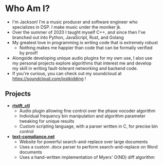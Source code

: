# Who Am I?
- I'm Jackson! I'm a music producer and software engineer who specializes in DSP. I make music under the moniker jk.
- Over the summer of 2020 I taught myself C++, and since then I've branched out into Python, JavaScript, Rust, and Golang
- My greatest love in programming is writing code that is extremely robust
   - Nothing makes me happier than code that can be formally verified by proof!
- Alongside developing unique audio plugins for my own use, I also use my personal projects explore algorithms that interest me and develop my skill in writing fault-tolerant networking and backend code.
- If you're curious, you can check out my soundcloud at https://soundcloud.com/jxstkidding !

## Projects
- **[rtstft_ctl](https://github.com/ancientjpeg/rtstft_ctl)**
  - Audio plugin allowing fine control over the phase vocoder algorithm
  - Individual frequency bin manipulation and algorithm parameter tweaking for unique results
  - Custom scripting language, with a parser written in C, for precise bin control
- **[text-compliance.net](text-compliance.net)**
  - Website for powerful search-and-replace over large documents
  - Uses a custom .docx parser to perform search-and-replace on Word documents
  - Uses a hand-written implementation of Myers' O(ND) diff algorithm
